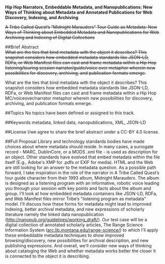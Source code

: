 **Hip Hop Narrators, Embeddable Metadata, and Nanopublications: New Ways of Thinking about Metadata and Annotated Publications for Web Discovery, Indexing, and Archiving** 

~~A Tribe Called Quest’s “Midnight Marauders” Tour Guide as Metadata: New Ways of Thinking about Embedded Metadata and Nanopublications for Web Archiving and Indexing of Digital Collections~~

##Brief Abstract 	
~~What are the ties that bind metadata with the object it describes? This snapshot considers how embedded metadata standards like JSON-LD, RDFa, or Web Manifest files can cast and frame metadata within a Hip Hop listening/touring session narrator/guide/voice over metaphor wherein new possibilities for discovery, archiving, and publication formats emerge.~~

What are the ties that bind metadata with the object it describes? This snapshot considers how embedded metadata standards like JSON-LD, RDFa, or Web Manifest files can cast and frame metadata within a Hip Hop MC/voiceover/narrator metaphor wherein new possibilities for discovery, archiving, and publication formats emerge.

##Topics 
No topics have been defined or assigned to this track.

##Keywords
metadata, linked data, nanopublications, XML, JSON-LD

##License
I/we agree to share the brief abstract under a CC-BY 4.0 license. 

##Full Proposal
Library and technology standards bodies have made choices about where metadata should reside. In many cases, a surrogate record - MARC, DublinCore, or a MODS .xml file - is used as description for an object. Other standards have evolved that embed metadata within the file itself (E.g., Adobe's XMP for .pdfs or EXIF for media). HTML and the Web are still looking for an answer to the metadata question. As a possible path forward, I take inspiration in the role of the narrator in A Tribe Called Quest’s tour guide character from their 1993 album, Midnight Marauders. The album is designed as a listening program with an informative, robotic voice leading you through your session with key points and facts about the album and group. I'll look at how embedded metadata containers like JSON-LD, RDFa, and Web Manifest files mirror Tribe’s "listening program as metadata" model. I'll discuss how these forms for metadata might lead to improved indexing, better archival metadata, and new expressions of scholarly literature namely the linked data nanopublication (<http://nanopub.org/guidelines/working_draft/>). Our test case will be a digital collection of annotated scholarly articles, The Range Science Information System ([arc.lib.montana.edu/range-science/](https://arc.lib.montana.edu/range-science/)) to which I'll apply these embeddable metadata techniques to show improved browsing/discovery, new possibilities for archival description, and new publishing expressions. And overall, we'll consider new ways of thinking about cataloging the Web and whether metadata works better the closer it is connected to the object it is describing.
